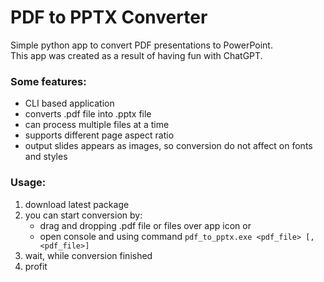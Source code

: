 # PDF to PPTX Converter

Simple python app to convert PDF presentations to PowerPoint.   
This app was created as a result of having fun with ChatGPT.

### Some features:
- CLI based application
- converts .pdf file into .pptx file
- can process multiple files at a time
- supports different page aspect ratio
- output slides appears as images, so conversion do not affect on fonts and styles 

### Usage:
1. download latest package
2. you can start conversion by: 
   - drag and dropping .pdf file or files over app icon or 
   - open console and using command `pdf_to_pptx.exe <pdf_file> [, <pdf_file>]`
3. wait, while conversion finished
4. profit